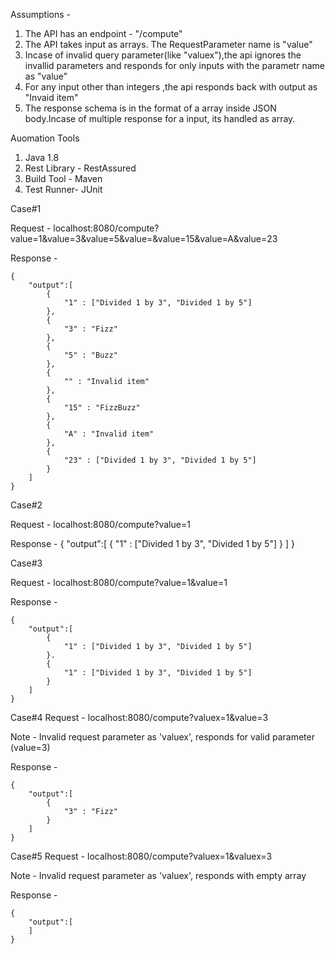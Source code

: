 Assumptions - 

1. The API has an endpoint - "/compute"
2. The API takes input as arrays. The RequestParameter name is "value" 
3. Incase of invalid query parameter(like "valuex"),the api ignores the invallid parameters and responds for only inputs with the parametr name as "value" 
4. For any input other than integers ,the api responds back with output as "Invaid item"
5. The response schema is in the format of a array inside JSON body.Incase of multiple response for a input, its handled as array.


Auomation Tools

1. Java 1.8
2. Rest Library - RestAssured
3. Build Tool - Maven
4. Test Runner- JUnit
   


Case#1

Request - 
	localhost:8080/compute?value=1&value=3&value=5&value=&value=15&value=A&value=23

Response - 

	{
		"output":[
			{
				"1" : ["Divided 1 by 3", "Divided 1 by 5"]
			},
			{
				"3" : "Fizz"
			},
			{
				"5" : "Buzz"
			},
			{
				"" : "Invalid item"
			},
			{
				"15" : "FizzBuzz"
			},
			{
				"A" : "Invalid item"
			},
			{
				"23" : ["Divided 1 by 3", "Divided 1 by 5"]
			}
		]
	}
	
	
Case#2

Request - 
	localhost:8080/compute?value=1

Response - 
	{
		"output":[
			{
				"1" : ["Divided 1 by 3", "Divided 1 by 5"]
			}
		]
	}
	
Case#3

Request - 
	localhost:8080/compute?value=1&value=1

Response - 

	{
		"output":[
			{
				"1" : ["Divided 1 by 3", "Divided 1 by 5"]
			}.
			{
				"1" : ["Divided 1 by 3", "Divided 1 by 5"]
			}
		]
	}
	
Case#4
Request - 
	localhost:8080/compute?valuex=1&value=3

Note - Invalid request parameter as 'valuex', responds for valid parameter (value=3)
	
Response - 

	{
		"output":[
			{
				"3" : "Fizz"
			}
		]
	}
	
Case#5
Request - 
	localhost:8080/compute?valuex=1&valuex=3

Note - Invalid request parameter as 'valuex', responds with empty array
	
Response - 

	{
		"output":[
		]
	}